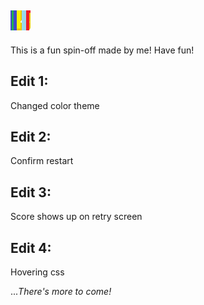 ## ![2048](/favicon.ico)
This is a fun spin-off made by me! Have fun!
 
 
  
  
## Edit 1:
Changed color theme

## Edit 2:
Confirm restart

## Edit 3:
Score shows up on retry screen

## Edit 4:
Hovering css

..._There's more to come!_
